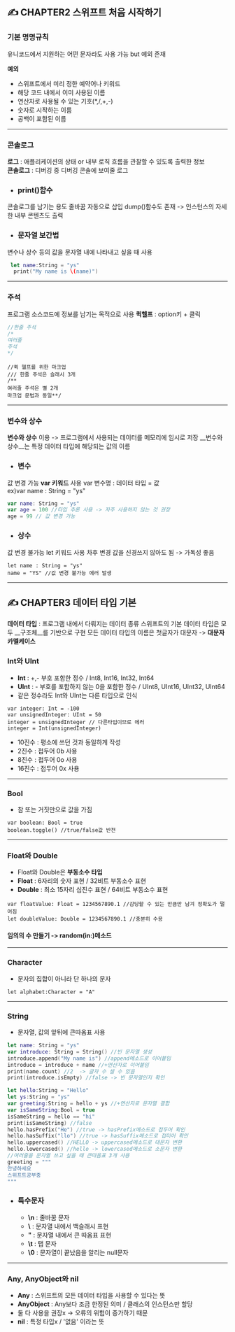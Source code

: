 ## &#9997; CHAPTER2 스위프트 처음 시작하기

### 기본 명명규칙
유니코드에서 지원하는 어떤 문자라도 사용 가능 but 예외 존재 

__예외__
- 스위프트에서 미리 정한 예약어나 키워드
- 해당 코드 내에서 이미 사용된 이름
- 연산자로 사용될 수 있는 기호(*,/,+,-)
- 숫자로 시작하는 이름
- 공백이 포함된 이름
---
### 콘솔로그
__로그__ : 애플리케이션의 상태 or 내부 로직 흐름을 관찰할 수 있도록 출력한 정보  
__콘솔로그__ : 디버깅 중 디버깅 콘솔에 보여줄 로그

- ### print()함수
콘솔로그를 남기는 용도
줄바꿈 자동으로 삽입
dump()함수도 존재 -> 인스턴스의 자세한 내부 콘텐츠도 출력

- ### 문자열 보간법
변수나 상수 등의 값을 문자열 내에 나타내고 싶을 때 사용
```swift
 let name:String = "ys"
  print("My name is \(name)")
```
---

### 주석
프로그램 소스코드에 정보를 남기는 목적으로 사용
__퀵헬프__ : option키 + 클릭
```swift
//한줄 주석
/*
여러줄 
주석
*/
```
```
//퀵 헬프를 위한 마크업
/// 한줄 주석은 슬래시 3개
/**
여러줄 주석은 별 2개
마크업 문법과 동일**/
```
---

### 변수와 상수
__변수와 상수__ 이용 -> 프로그램에서 사용되는 데이터를 메모리에 임시로 저장
__변수와 상수__는 특정 데이터 타입에 해당되는 값의 이름
- ### 변수
값 변경 가능
__var 키워드__ 사용
var 변수명 : 데이터 타입 = 값   
ex)var name : String = "ys"
```swift
var name: String = "ys"
var age = 100 //타입 추론 사용 -> 자주 사용하지 않는 것 권장
age = 99 // 값 변경 가능
```
- ### 상수
값 변경 불가능
let 키워드 사용
차후 변경 값을 신경쓰지 않아도 됨 -> 가독성 좋음
```
let name : String = "ys"
name = "YS" //값 변경 불가능 에러 발생
```

---  
  
## &#9997; CHAPTER3 데이터 타입 기본

__데이터 타입__ : 프로그램 내에서 다뤄지는 데이터 종류
스위프트의 기본 데이터 타입은 모두 __구조체__를 기반으로 구현
모든 데이터 타입의 이름은 첫글자가 대문자 -> __대문자 카멜케이스__

### Int와 UInt
- __Int__ : +,- 부호 포함한 정수 / Int8, Int16, Int32, Int64 
- __UInt__ : - 부호를 포함하지 않는 0을 포함한 정수 / UInt8, UInt16, UInt32, UInt64
- 같은 정수라도 Int와 UInt는 다른 타입으로 인식
```
var integer: Int = -100
var unsignedInteger: UInt = 50
integer = unsignedInteger // 다른타입이므로 에러
integer = Int(unsignedInteger)
```

- 10진수 : 평소에 쓰던 것과 동일하게 작성
- 2진수 : 접두어 0b 사용
- 8진수 : 접두어 0o 사용
- 16진수 : 접두어 0x 사용

---

### Bool
- 참 또는 거짓만으로 값을 가짐
```
var boolean: Bool = true
boolean.toggle() //true/false값 반전
```
---

### Float와 Double
- Float와 Double은 __부동소수 타입__
- __Float__ : 6자리의 숫자 표현 / 32비트 부동소수 표현
- __Double__ : 최소 15자리 십진수 표현 / 64비트 부동소수 표현
```
var floatValue: Float = 1234567890.1 //감당할 수 있는 만큼만 남겨 정확도가 떨어짐
let doubleValue: Double = 1234567890.1 //충분히 수용
```

#### 임의의 수 만들기 -> __random(in:)메소드__

---

### Character
- 문자의 집합이 아니라 단 하나의 문자
```
let alphabet:Character = "A"
```

---

### String
- 문자열, 값의 앞뒤에 큰따옴표 사용
```swift
let name: String = "ys"
var introduce: String = String() //빈 문자열 생성
introduce.append("My name is") //append메소드로 이어붙임
introduce = introduce + name //+연산자로 이어붙임
print(name.count) //2  -> 글자 수 셀 수 있음
print(introduce.isEmpty) //false -> 빈 문자열인지 확인
```
```swift
let hello:String = "Hello"
let ys:String = "ys"
var greeting:String = hello + ys //+연산자로 문자열 결합
var isSameString:Bool = true
isSameString = hello == "hi"
print(isSameString) //false
hello.hasPrefix("He") //true -> hasPrefix메소드로 접두어 확인
hello.hasSuffix("llo") //true -> hasSuffix메소드로 접미어 확인
hello.uppercased() //HELLO -> uppercased메소드로 대문자 변환
hello.lowercased() //hello -> lowercased메소드로 소문자 변환
//여러줄을 문자열 쓰고 싶을 때 큰따옴표 3개 사용
greeting = """
안녕하세요
스위프트공부중
"""
```

 - ### 특수문자
    - __\n__ : 줄바꿈 문자
    - __\\__ : 문자열 내에서 백슬래시 표현
    - __\"__ : 문자열 내에서 큰 따옴표 표현
    - __\t__ : 탭 문자
    - __\0__ : 문자열이 끝났음을 알리는 null문자
    
---
    
### Any, AnyObject와 nil
- __Any__ : 스위프트의 모든 데이터 타입을 사용할 수 있다는 뜻
- __AnyObject__ : Any보다 조금 한정된 의미 / 클래스의 인스턴스만 할당
- 둘 다 사용을 권장x -> 오류의 위험이 증가하기 때문
- __nil__ : 특정 타입x / '없음' 이라는 뜻







